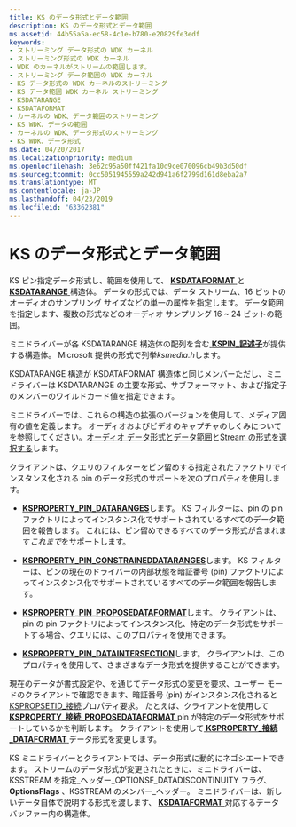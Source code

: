 ```yaml
---
title: KS のデータ形式とデータ範囲
description: KS のデータ形式とデータ範囲
ms.assetid: 44b55a5a-ec58-4c1e-b780-e20829fe3edf
keywords:
- ストリーミング データ形式の WDK カーネル
- ストリーミング形式の WDK カーネル
- WDK のカーネルがストリームの範囲します。
- ストリーミング データ範囲の WDK カーネル
- KS データ形式の WDK カーネルのストリーミング
- KS データ範囲 WDK カーネル ストリーミング
- KSDATARANGE
- KSDATAFORMAT
- カーネルの WDK、データ範囲のストリーミング
- KS WDK、データの範囲
- カーネルの WDK、データ形式のストリーミング
- KS WDK、データ形式
ms.date: 04/20/2017
ms.localizationpriority: medium
ms.openlocfilehash: 3e62c95a50ff421fa10d9ce070096cb49b3d50df
ms.sourcegitcommit: 0cc5051945559a242d941a6f2799d161d8eba2a7
ms.translationtype: MT
ms.contentlocale: ja-JP
ms.lasthandoff: 04/23/2019
ms.locfileid: "63362381"
---
```

# <a name="ks-data-formats-and-data-ranges"></a>KS のデータ形式とデータ範囲





KS ピン指定データ形式し、範囲を使用して、 [ **KSDATAFORMAT** ](https://msdn.microsoft.com/library/windows/hardware/ff561656)と[ **KSDATARANGE** ](https://msdn.microsoft.com/library/windows/hardware/ff561658)構造体。 データの形式では、データ ストリーム、16 ビットのオーディオのサンプリング サイズなどの単一の属性を指定します。 データ範囲を指定します、複数の形式などのオーディオ サンプリング 16 ~ 24 ビットの範囲。

ミニドライバーが各 KSDATARANGE 構造体の配列を含む[ **KSPIN\_記述子**](https://msdn.microsoft.com/library/windows/hardware/ff563533)が提供する構造体。 Microsoft 提供の形式で列挙*ksmedia.h*します。

KSDATARANGE 構造が KSDATAFORMAT 構造体と同じメンバーただし、ミニドライバーは KSDATARANGE の主要な形式、サブフォーマット、および指定子のメンバーのワイルドカード値を指定できます。

ミニドライバーでは、これらの構造の拡張のバージョンを使用して、メディア固有の値を定義します。 オーディオおよびビデオのキャプチャのしくみについてを参照してください。[オーディオ データ形式とデータ範囲](https://msdn.microsoft.com/library/windows/hardware/ff536189)と[Stream の形式を選択する](selecting-a-stream-format.md)します。

クライアントは、クエリのフィルターをピン留めする指定されたファクトリでインスタンス化される pin のデータ形式のサポートを次のプロパティを使用します。

-   [**KSPROPERTY\_PIN\_DATARANGES**](https://msdn.microsoft.com/library/windows/hardware/ff565199)します。 KS フィルターは、pin の pin ファクトリによってインスタンス化でサポートされているすべてのデータ範囲を報告します。 これには、ピン留めできるすべてのデータ形式が含まれます*これまで*をサポートします。

-   [**KSPROPERTY\_PIN\_CONSTRAINEDDATARANGES**](https://msdn.microsoft.com/library/windows/hardware/ff565195)します。 KS フィルターは、ピンの現在のドライバーの内部状態を暗証番号 (pin) ファクトリによってインスタンス化でサポートされているすべてのデータ範囲を報告します。

-   [**KSPROPERTY\_PIN\_PROPOSEDATAFORMAT**](https://msdn.microsoft.com/library/windows/hardware/ff565206)します。 クライアントは、pin の pin ファクトリによってインスタンス化、特定のデータ形式をサポートする場合、クエリには、このプロパティを使用できます。

-   [**KSPROPERTY\_PIN\_DATAINTERSECTION**](https://msdn.microsoft.com/library/windows/hardware/ff565198)します。 クライアントは、このプロパティを使用して、さまざまなデータ形式を提供することができます。

現在のデータが書式設定や、を通じてデータ形式の変更を要求、ユーザー モードのクライアントで確認できます、暗証番号 (pin) がインスタンス化されると[KSPROPSETID\_接続](https://msdn.microsoft.com/library/windows/hardware/ff566568)プロパティ要求。 たとえば、クライアントを使用して[ **KSPROPERTY\_接続\_PROPOSEDATAFORMAT** ](https://msdn.microsoft.com/library/windows/hardware/ff565107) pin が特定のデータ形式をサポートしているかを判断します。 クライアントを使用して[ **KSPROPERTY\_接続\_DATAFORMAT** ](https://msdn.microsoft.com/library/windows/hardware/ff565103)データ形式を変更します。

KS ミニドライバーとクライアントでは、データ形式に動的にネゴシエートできます。 ストリームのデータ形式が変更されたときに、ミニドライバーは、KSSTREAM を指定\_ヘッダー\_OPTIONSF\_DATADISCONTINUITY フラグ、 **OptionsFlags** 、KSSTREAM のメンバー\_ヘッダー。 ミニドライバーは、新しいデータ自体で説明する形式を渡します、 [ **KSDATAFORMAT** ](https://msdn.microsoft.com/library/windows/hardware/ff561656)対応するデータ バッファー内の構造体。

 

 




